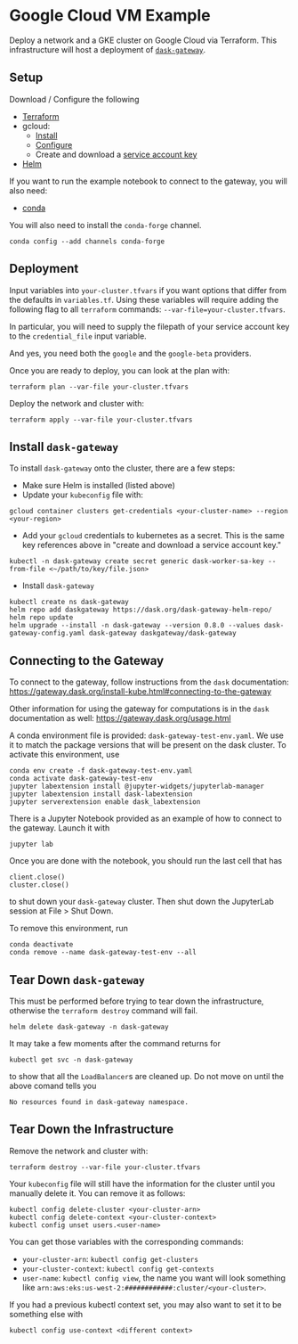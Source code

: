 # Google Cloud VM Example

Deploy a network and a GKE cluster on Google Cloud via
Terraform. This infrastructure will host a deployment of
[`dask-gateway`](https://gateway.dask.org/).

## Setup

Download / Configure the following

- [Terraform](https://www.terraform.io/downloads.html)
- gcloud:
  - [Install](https://cloud.google.com/sdk/docs/install)
  - [Configure](https://cloud.google.com/sdk/docs/initializing)
  - Create and download a
  [service account key](https://cloud.google.com/iam/docs/creating-managing-service-account-keys) 
- [Helm](https://helm.sh/docs/intro/quickstart/)

If you want to run the example notebook to connect to the
gateway, you will also need:

- [conda](https://docs.conda.io/projects/conda/en/latest/user-guide/install/index.html)

You will also need to install the `conda-forge` channel.

```
conda config --add channels conda-forge
```

## Deployment

Input variables into `your-cluster.tfvars` if you want
options that differ from the defaults in `variables.tf`.
Using these variables will require adding the following flag
to all `terraform` commands: `--var-file=your-cluster.tfvars`.

In particular, you will need to supply the filepath of your
service account key to the `credential_file` input variable.

And yes, you need both the `google` and the `google-beta`
providers.

Once you are ready to deploy, you can look at the plan with:

```
terraform plan --var-file your-cluster.tfvars
```

Deploy the network and cluster with:

```
terraform apply --var-file your-cluster.tfvars
```

## Install `dask-gateway`

To install `dask-gateway` onto the cluster, there are a few
steps:
- Make sure Helm is installed (listed above)
- Update your `kubeconfig` file with:
```
gcloud container clusters get-credentials <your-cluster-name> --region <your-region>
```
- Add your `gcloud` credentials to kubernetes as a secret.
This is the same key references above in "create and download
a service account key."
```
kubectl -n dask-gateway create secret generic dask-worker-sa-key --from-file <~/path/to/key/file.json>
```
- Install `dask-gateway`
```
kubectl create ns dask-gateway
helm repo add daskgateway https://dask.org/dask-gateway-helm-repo/
helm repo update
helm upgrade --install -n dask-gateway --version 0.8.0 --values dask-gateway-config.yaml dask-gateway daskgateway/dask-gateway
```

## Connecting to the Gateway

To connect to the gateway, follow instructions from the
`dask` documentation:
https://gateway.dask.org/install-kube.html#connecting-to-the-gateway

Other information for using the gateway for computations
is in the `dask` documentation as well:
https://gateway.dask.org/usage.html

A conda environment file is provided:
`dask-gateway-test-env.yaml`. We use it to match the package
versions that will be present on the dask cluster. To
activate this environment, use

```
conda env create -f dask-gateway-test-env.yaml
conda activate dask-gateway-test-env
jupyter labextension install @jupyter-widgets/jupyterlab-manager
jupyter labextension install dask-labextension
jupyter serverextension enable dask_labextension
```

There is a Jupyter Notebook provided as an example of how
to connect to the gateway. Launch it with

```
jupyter lab
```

Once you are done with the notebook, you should run the
last cell that has

```
client.close()
cluster.close()
```

to shut down your `dask-gateway` cluster. Then shut down
the JupyterLab session at File > Shut Down.

To remove this environment, run

```
conda deactivate
conda remove --name dask-gateway-test-env --all
```


## Tear Down `dask-gateway`

This must be performed before trying to tear down the
infrastructure, otherwise the `terraform destroy` command
will fail.

```
helm delete dask-gateway -n dask-gateway
```

It may take a few moments after the command returns for

```
kubectl get svc -n dask-gateway
```

to show that all the `LoadBalancer`s are cleaned up. Do not
move on until the above comand tells you

```
No resources found in dask-gateway namespace.
```

## Tear Down the Infrastructure

Remove the network and cluster with:

```
terraform destroy --var-file your-cluster.tfvars
```

Your `kubeconfig` file will still have the information for the
cluster until you manually delete it. You can remove it as
follows:

```
kubectl config delete-cluster <your-cluster-arn>
kubectl config delete-context <your-cluster-context>
kubectl config unset users.<user-name>
```

You can get those variables with the corresponding commands:

- `your-cluster-arn`: `kubectl config get-clusters`
- `your-cluster-context`: `kubectl config get-contexts`
- `user-name`: `kubectl config view`, the name you want will
look something like
`arn:aws:eks:us-west-2:############:cluster/<your-cluster>`.

If you had a previous kubectl context set, you may also want
to set it to be something else with

```
kubectl config use-context <different context>
```
